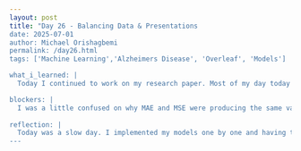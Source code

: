 ```yaml
---
layout: post
title: "Day 26 - Balancing Data & Presentations
date: 2025-07-01
author: Michael Orishagbemi
permalink: /day26.html
tags: ['Machine Learning','Alzheimers Disease', 'Overleaf', 'Models']

what_i_learned: |
  Today I continued to work on my research paper. Most of my day today was trying to successfully implement all the specified model methods (ELM, KNN, SVM, Decision Trees, Random Forest) into my dataset and evaluate the metrics for each model (Mean Absolute Error, Mean Squared Error, & Root Mean Square Error and its percentage difference) and how long each model took to be trained on the data. After inputting my results in Overleaf, I then tried to balance my data. Balancing is essentially making the values of our target features 50/50. Balancing helps prevent bias in models so that they don't end up favoring one class over another and they even improve performance by allowing a model to learn from all classes, leading to more accurate predictions. 

blockers: |
  I was a little confused on why MAE and MSE were producing the same values but I realize that's just how it works.
  
reflection: |
  Today was a slow day. I implemented my models one by one and having to go back and see which variable I assinged to which was a confusing and laborious process. While I wouldn't say it was a challenge per se and its implementation wasn't even neccesary to my assignment, I wasn't able to get a good decision tree visualization for my data since I wasn't sure what to put as the feature names and I didn't want to have to put every one of them in a list. Balancing my data was a bit confusing at first but I looked up some videos to get a better idea of how to go about things. I'm still not fully finished with my model implementation (I'm busy with Random Forest) but once I'm done I'll have to look at the research papers provided to us to properly tackle the literature part of my paper.
---
```

